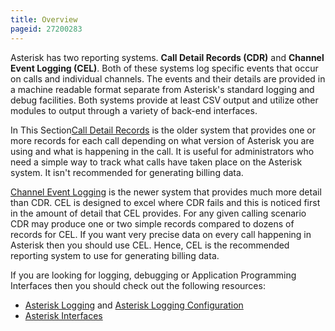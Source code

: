 ```yaml
---
title: Overview
pageid: 27200283
---
```


Asterisk has two reporting systems. **Call Detail Records (CDR)** and **Channel Event Logging (CEL)**. Both of these systems log specific events that occur on calls and individual channels. The events and their details are provided in a machine readable format separate from Asterisk's standard logging and debug facilities. Both systems provide at least CSV output and utilize other modules to output through a variety of back-end interfaces.

In This Section[Call Detail Records](/Call-Detail-Records--CDR-) is the older system that provides one or more records for each call depending on what version of Asterisk you are using and what is happening in the call. It is useful for administrators who need a simple way to track what calls have taken place on the Asterisk system. It isn't recommended for generating billing data.

[Channel Event Logging](/Channel-Event-Logging--CEL-) is the newer system that provides much more detail than CDR. CEL is designed to excel where CDR fails and this is noticed first in the amount of detail that CEL provides. For any given calling scenario CDR may produce one or two simple records compared to dozens of records for CEL. If you want very precise data on every call happening in Asterisk then you should use CEL. Hence, CEL is the recommended reporting system to use for generating billing data.

If you are looking for logging, debugging or Application Programming Interfaces then you should check out the following resources:

* [Asterisk Logging](/Logging) and [Asterisk Logging Configuration](/Logging-Configuration)
* [Asterisk Interfaces](/Interfaces)
